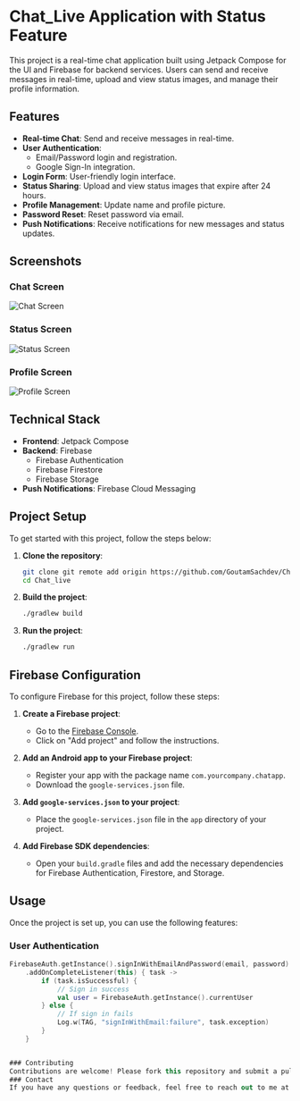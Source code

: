 # Chat_Live Application with Status Feature

This project is a real-time chat application built using Jetpack Compose for the UI and Firebase for backend services. Users can send and receive messages in real-time, upload and view status images, and manage their profile information.

## Features
- **Real-time Chat**: Send and receive messages in real-time.
- **User Authentication**: 
  - Email/Password login and registration.
  - Google Sign-In integration.
- **Login Form**: User-friendly login interface.
- **Status Sharing**: Upload and view status images that expire after 24 hours.
- **Profile Management**: Update name and profile picture.
- **Password Reset**: Reset password via email.
- **Push Notifications**: Receive notifications for new messages and status updates.

## Screenshots
### Chat Screen
![Chat Screen](images/chat_screen.png)

### Status Screen
![Status Screen](images/status_screen.png)

### Profile Screen
![Profile Screen](images/profile_screen.png)

## Technical Stack
- **Frontend**: Jetpack Compose
- **Backend**: Firebase
  - Firebase Authentication
  - Firebase Firestore
  - Firebase Storage
- **Push Notifications**: Firebase Cloud Messaging

## Project Setup
To get started with this project, follow the steps below:

1. **Clone the repository**:
    ```sh
    git clone git remote add origin https://github.com/GoutamSachdev/Chat_live-.git
    cd Chat_live
    ```

2. **Build the project**:
    ```sh
    ./gradlew build
    ```

3. **Run the project**:
    ```sh
    ./gradlew run
    ```

## Firebase Configuration
To configure Firebase for this project, follow these steps:

1. **Create a Firebase project**:
   - Go to the [Firebase Console](https://console.firebase.google.com/).
   - Click on "Add project" and follow the instructions.

2. **Add an Android app to your Firebase project**:
   - Register your app with the package name `com.yourcompany.chatapp`.
   - Download the `google-services.json` file.

3. **Add `google-services.json` to your project**:
   - Place the `google-services.json` file in the `app` directory of your project.

4. **Add Firebase SDK dependencies**:
   - Open your `build.gradle` files and add the necessary dependencies for Firebase Authentication, Firestore, and Storage.

## Usage
Once the project is set up, you can use the following features:

### User Authentication
```kotlin
FirebaseAuth.getInstance().signInWithEmailAndPassword(email, password)
    .addOnCompleteListener(this) { task ->
        if (task.isSuccessful) {
            // Sign in success
            val user = FirebaseAuth.getInstance().currentUser
        } else {
            // If sign in fails
            Log.w(TAG, "signInWithEmail:failure", task.exception)
        }
    }


### Contributing
Contributions are welcome! Please fork this repository and submit a pull request.[ git clone https://github.com/yourusername/chat-app.git ]
### Contact
If you have any questions or feedback, feel free to reach out to me at gksachdev46@gmail.com.
